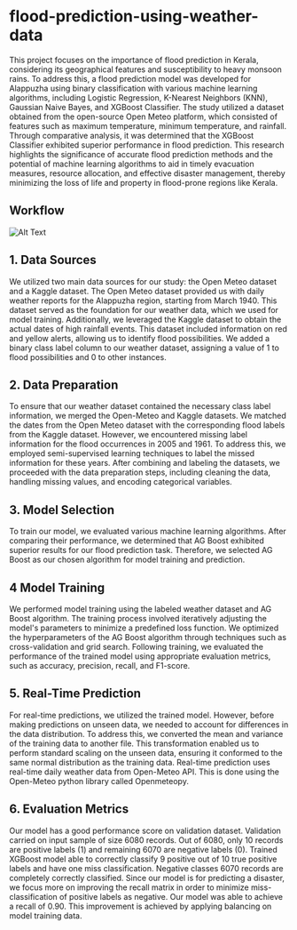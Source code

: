 # flood-prediction-using-weather-data

This project focuses on the importance of flood prediction in Kerala, considering its
geographical features and susceptibility to heavy monsoon rains. To address this, a flood
prediction model was developed for Alappuzha using binary classification with various
machine learning algorithms, including Logistic Regression, K-Nearest Neighbors
(KNN), Gaussian Naive Bayes, and XGBoost Classifier. The study utilized a dataset
obtained from the open-source Open Meteo platform, which consisted of features such as
maximum temperature, minimum temperature, and rainfall. Through comparative
analysis, it was determined that the XGBoost Classifier exhibited superior performance in
flood prediction. This research highlights the significance of accurate flood prediction
methods and the potential of machine learning algorithms to aid in timely evacuation
measures, resource allocation, and effective disaster management, thereby minimizing the
loss of life and property in flood-prone regions like Kerala.

## Workflow
![Alt Text](URL)

##  1. Data Sources
We utilized two main data sources for our study: the Open Meteo dataset and a
Kaggle dataset. The Open Meteo dataset provided us with daily weather reports for the
Alappuzha region, starting from March 1940. This dataset served as the foundation for
our weather data, which we used for model training. Additionally, we leveraged the
Kaggle dataset to obtain the actual dates of high rainfall events. This dataset included
information on red and yellow alerts, allowing us to identify flood possibilities. We added
a binary class label column to our weather dataset, assigning a value of 1 to flood
possibilities and 0 to other instances.

## 2. Data Preparation
To ensure that our weather dataset contained the necessary class label
information, we merged the Open-Meteo and Kaggle datasets. We matched the dates
from the Open Meteo dataset with the corresponding flood labels from the Kaggle
dataset. However, we encountered missing label information for the flood occurrences in
2005 and 1961. To address this, we employed semi-supervised learning techniques to
label the missed information for these years. After combining and labeling the datasets,
we proceeded with the data preparation steps, including cleaning the data, handling
missing values, and encoding categorical variables.

## 3. Model Selection
To train our model, we evaluated various machine learning algorithms. After
comparing their performance, we determined that AG Boost exhibited superior results for
our flood prediction task. Therefore, we selected AG Boost as our chosen algorithm for
model training and prediction.

## 4 Model Training
We performed model training using the labeled weather dataset and AG Boost
algorithm. The training process involved iteratively adjusting the model's parameters to
minimize a predefined loss function. We optimized the hyperparameters of the AG Boost
algorithm through techniques such as cross-validation and grid search. Following
training, we evaluated the performance of the trained model using appropriate evaluation
metrics, such as accuracy, precision, recall, and F1-score.

## 5. Real-Time Prediction
For real-time predictions, we utilized the trained model. However, before making
predictions on unseen data, we needed to account for differences in the data distribution.
To address this, we converted the mean and variance of the training data to another file.
This transformation enabled us to perform standard scaling on the unseen data, ensuring
it conformed to the same normal distribution as the training data. Real-time prediction
uses real-time daily weather data from Open-Meteo API. This is done using the
Open-Meteo python library called Openmeteopy.

## 6. Evaluation Metrics
Our model has a good performance score on validation dataset. Validation carried
on input sample of size 6080 records. Out of 6080, only 10 records are positive labels (1)
and remaining 6070 are negative labels (0).
Trained XGBoost model able to correctly classify 9 positive out of 10 true
positive labels and have one miss classification. Negative classes 6070 records are
completely correctly classified. Since our model is for predicting a disaster, we focus
more on improving the recall matrix in order to minimize miss-classification of positive
labels as negative. Our model was able to achieve a recall of 0.90. This improvement is
achieved by applying balancing on model training data.
